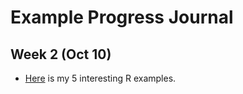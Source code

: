 # Example Progress Journal

## Week 2 (Oct 10)

+ [Here](files/BDA503Assigment1.html) is my 5 interesting R examples. 
